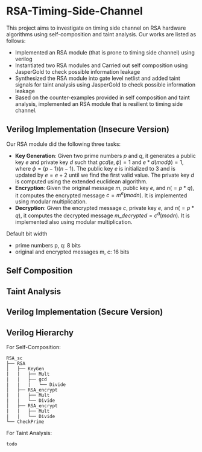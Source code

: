 # RSA-Timing-Side-Channel
This project aims to investigate on timing side channel on RSA hardware algorithms using self-composition and taint analysis. Our works are listed as follows:
* Implemented an RSA module (that is prone to timing side channel) using verilog
* Instantiated two RSA modules and Carried out self composition using JasperGold to check possible information leakage
* Synthesized the RSA module into gate level netlist and added taint signals for taint analysis using JasperGold to check possible information leakage
* Based on the counter-examples provided in self composition and taint analysis, implemented an RSA module that is resilient to timing side channel.

## Verilog Implementation (Insecure Version)
Our RSA module did the following three tasks:
* **Key Generation**: Given two prime numbers $p$ and $q$, it generates a public key $e$ and private key $d$ such that $gcd(e, \phi) = 1$ and $e*d (mod \phi) = 1$, where $\phi = (p-1)(n-1)$. The public key $e$ is initialized to $3$ and is updated by $e=e+2$ until we find the first valid value. The private key $d$ is computed using the extended euclidean algorithm. 
* **Encryption**: Given the original message $m$, public key $e$, and $n (=p*q)$, it computes the encrypted message $c=m^e (mod n)$. It is implemented using modular multiplication.
* **Decryption**: Given the encrypted message $c$, private key $e$, and $n (=p*q)$, it computes the decrypted message $m\_{decrypted}=c^d (mod n)$. It is implemented also using modular multiplication.

Default bit width
* prime numbers p, q: 8 bits
* original and encrypted messages m, c: 16 bits

## Self Composition

## Taint Analysis

## Verilog Implementation (Secure Version)

## Verilog Hierarchy
For Self-Composition:
```
RSA_sc
├── RSA
│   ├── KeyGen
|   |   ├── Mult
|   |   ├── gcd
|   |   |   └── Divide
│   ├── RSA_encrypt
|   |   ├── Mult
|   |   └── Divide
│   ├── RSA_encrypt
|   |   ├── Mult
|   |   └── Divide
└── CheckPrime
```
For Taint Analysis:
```
todo
```
